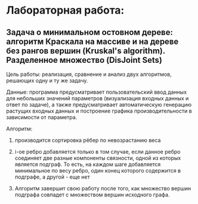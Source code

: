 # Лабораторная работа: 
## Задача о минимальном остовном дереве: алгоритм Краскала на массиве и на дереве без рангов вершин (Kruskal's algorithm). Разделенное множество (DisJoint Sets)

Цель работы: реализация, сравнение и анализ двух алгоритмов, решающих одну и ту же задачу.

Данные: программа предусматривает пользовательский ввод данных для небольших значений параметров (визуализация входных данных и ответ по задаче), а также предусматривает автоматическую генерацию растущих входных данных и построение графика производительности в зависимости от параметра.

Алгоритм:

1) производится сортировка рёбер по невозрастанию веса

2) i-ое ребро добавляется только в том случае, если данное ребро соединяет две разные компоненты связности, одной из которых является подграф. То есть, на каждом шаге добавляется минимальное по весу ребро, один конец которого содержится в подграфе, а другой - еще нет

3) Алгоритм завершит свою работу после того, как множество вершин подграфа совпадет с множеством вершин исходного графа.
